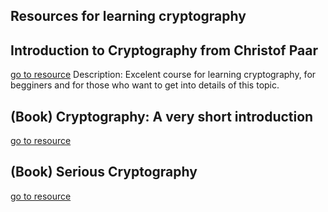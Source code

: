 ## Resources for learning cryptography

## Introduction to Cryptography from Christof Paar
[go to resource](https://www.youtube.com/channel/UC1usFRN4LCMcfIV7UjHNuQg/videos)
	Description: Excelent course for learning cryptography, for begginers and for those who want to get into details of this topic.

## (Book) Cryptography: A very short introduction
[go to resource](https://www.amazon.com/dp/0192803158)

## (Book) Serious Cryptography
[go to resource](https://www.amazon.com/Serious-Cryptography-Practical-Introduction-Encryption/dp/1593278268/ref=pd_bxgy_img_2/145-1663906-3888348?_encoding=UTF8&pd_rd_i=1593278268&pd_rd_r=b634fbf9-0084-43b0-8bce-2bf671a13ada&pd_rd_w=xu5XJ&pd_rd_wg=GbEcW&pf_rd_p=bd257e40-8799-42ac-88d0-f76e0faf3886&pf_rd_r=CEFHQD5FBB5ETM66K9RV&psc=1&refRID=CEFHQD5FBB5ETM66K9RV)
